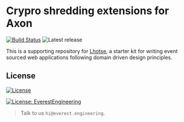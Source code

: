 # Crypro shredding extensions for Axon
[![Build Status](https://travis-ci.com/everest-engineering/axon-crypto-shredding-extension.svg?branch=master)](https://travis-ci.com/everest-engineering/axon-crypto-shredding-extension) ![Latest release](https://img.shields.io/github/v/release/everest-engineering/axon-crypto-shredding-extension)

This is a supporting repository for [Lhotse](https://github.com/everest-engineering/lhotse), a starter kit for writing event sourced web applications following domain driven design principles.


## License
[![License](https://img.shields.io/badge/License-Apache%202.0-blue.svg)](https://opensource.org/licenses/Apache-2.0)

[![License: EverestEngineering](https://img.shields.io/badge/Copyright%20%C2%A9-EVERESTENGINEERING-blue)](https://everest.engineering)

>Talk to us `hi@everest.engineering`.

